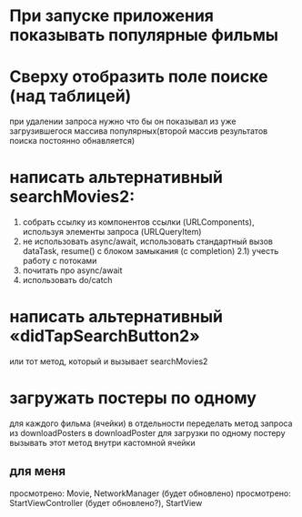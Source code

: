 #  При запуске приложения показывать популярные фильмы
#  Сверху отобразить поле поиске (над таблицей)
при удалении запроса нужно что бы он показывал из уже загрузившегося массива популярных(второй массив результатов поиска постоянно обнавляется)

# написать альтернативный searchMovies2:
1) собрать ссылку из компонентов ссылки (URLComponents), используя элементы запроса (URLQueryItem)
2) не использовать async/await, использовать стандартный вызов dataTask, resume() с блоком замыкания (c completion)
2.1) учесть работу с потоками
3) почитать про async/await
4) использовать do/catch
# написать альтернативный «didTapSearchButton2»
или тот метод, который и вызывает searchMovies2

# загружать постеры по одному 
для каждого фильма (ячейки) в отдельности
переделать метод запроса из downloadPosters в downloadPoster для загрузки по одному постеру
вызывать этот метод внутри кастомной ячейки



## для меня
просмотрено: Movie, NetworkManager (будет обновлено)
просмотрено: StartViewController (будет обновлено?), StartView
